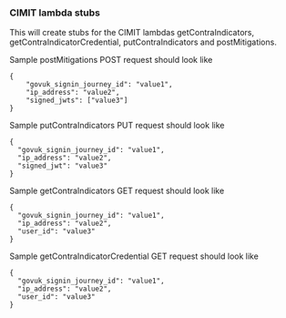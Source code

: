 ### CIMIT lambda stubs
This will create stubs for the CIMIT lambdas getContraIndicators, getContraIndicatorCredential,
putContraIndicators and postMitigations.

Sample postMitigations POST request should look like
```
{
	"govuk_signin_journey_id": "value1",
	"ip_address": "value2",
	"signed_jwts": ["value3"]
}
```
Sample putContraIndicators PUT request should look like
```
{
  "govuk_signin_journey_id": "value1",
  "ip_address": "value2",
  "signed_jwt": "value3"
}
```
Sample getContraIndicators GET request should look like
```
{
  "govuk_signin_journey_id": "value1",
  "ip_address": "value2",
  "user_id": "value3"
}
```
Sample getContraIndicatorCredential GET request should look like
```
{
  "govuk_signin_journey_id": "value1",
  "ip_address": "value2",
  "user_id": "value3"
}
```